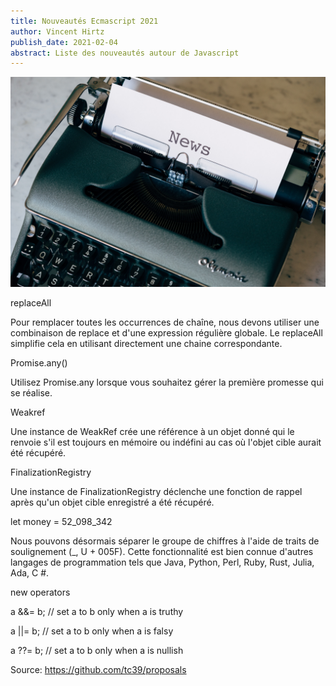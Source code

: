 ```yaml
---
title: Nouveautés Ecmascript 2021
author: Vincent Hirtz
publish_date: 2021-02-04
abstract: Liste des nouveautés autour de Javascript
---
```


<img src="images/news.jpg"/>

replaceAll

Pour remplacer toutes les occurrences de chaîne, nous devons utiliser une combinaison de replace et d'une expression régulière globale. Le replaceAll simplifie cela en utilisant directement une chaine correspondante.

Promise.any()

Utilisez Promise.any lorsque vous souhaitez gérer la première promesse qui se réalise.

Weakref

Une instance de WeakRef crée une référence à un objet donné qui le renvoie s'il est toujours en mémoire ou indéfini au cas où l'objet cible aurait été récupéré.

FinalizationRegistry

Une instance de FinalizationRegistry déclenche une fonction de rappel après qu'un objet cible enregistré a été récupéré.

let money = 52_098_342

Nous pouvons désormais séparer le groupe de chiffres à l'aide de traits de soulignement (_, U + 005F). Cette fonctionnalité est bien connue d'autres langages de programmation tels que Java, Python, Perl, Ruby, Rust, Julia, Ada, C #.

new operators

a &&= b; // set a to b only when a is truthy

a ||= b; // set a to b only when a is falsy

a ??= b; // set a to b only when a is nullish

Source: https://github.com/tc39/proposals